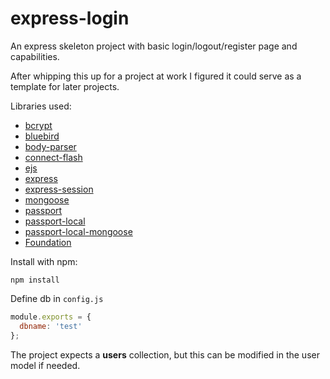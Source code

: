 # express-login
An express skeleton project with basic login/logout/register page and capabilities.

After whipping this up for a project at work I figured it could serve as a template for later projects.

Libraries used:

* [bcrypt](https://github.com/ncb000gt/node.bcrypt.js/)
* [bluebird](https://github.com/petkaantonov/bluebird)
* [body-parser](https://github.com/expressjs/body-parser)
* [connect-flash](https://github.com/jaredhanson/connect-flash)
* [ejs](https://github.com/mde/ejs)
* [express](http://expressjs.com/)
* [express-session](https://github.com/expressjs/session)
* [mongoose](https://github.com/Automattic/mongoose)
* [passport](http://passportjs.org/)
* [passport-local](https://github.com/jaredhanson/passport-local)
* [passport-local-mongoose](https://github.com/saintedlama/passport-local-mongoose)
* [Foundation](http://foundation.zurb.com/)

Install with npm:

```
npm install
```

Define db in ```config.js```
```js
module.exports = {
  dbname: 'test'
};
```

The project expects a **users** collection, but this can be modified in the user model if needed.
